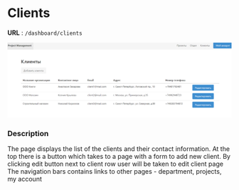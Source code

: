 # Clients

**URL** : `/dashboard/clients`

![Catalogue page](img/clients.PNG "Clients page")

### Description

The page displays the list of the clients and their contact information. At the top there is a button 
which takes to a page with a form to add new client. By clicking edit button next to client row
user will be taken to edit client page
The navigation bars contains links to other pages - department, projects, my account